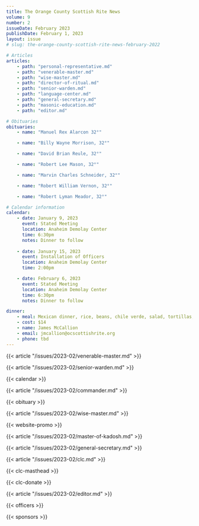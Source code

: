 ```yaml
---
title: The Orange County Scottish Rite News
volume: 9
number: 2
issueDate: February 2023
publishDate: February 1, 2023
layout: issue
# slug: the-orange-county-scottish-rite-news-february-2022

# Articles
articles:
    - path: "personal-representative.md"
    - path: "venerable-master.md"
    - path: "wise-master.md"
    - path: "director-of-ritual.md"
    - path: "senior-warden.md"
    - path: "language-center.md"
    - path: "general-secretary.md"
    - path: "masonic-education.md"
    - path: "editor.md"

# Obituaries
obituaries:
    - name: "Manuel Rex Alarcon 32°"

    - name: "Billy Wayne Morrison, 32°"

    - name: "David Brian Reule, 32°"

    - name: "Robert Lee Mason, 32°"

    - name: "Marvin Charles Schneider, 32°"

    - name: "Robert William Vernon, 32°"

    - name: "Robert Lyman Meador, 32°"

# Calendar information
calendar:
    - date: January 9, 2023
      event: Stated Meeting
      location: Anaheim Demolay Center
      time: 6:30pm
      notes: Dinner to follow
    
    - date: January 15, 2023
      event: Installation of Officers
      location: Anaheim Demolay Center
      time: 2:00pm

    - date: February 6, 2023
      event: Stated Meeting
      location: Anaheim Demolay Center
      time: 6:30pm
      notes: Dinner to follow

dinner:
    - meal: Mexican dinner, rice, beans, chile verde, salad, tortillas, chips and salsa
    - cost: $14
    - name: James McCallion
    - email: jmcallion@ocscottishrite.org
    - phone: tbd
---
```


<!-- {{< article "/issues/2023-02/pr.md" >}} -->

{{< article "/issues/2023-02/venerable-master.md" >}}

{{< article "/issues/2023-02/senior-warden.md" >}}

{{< calendar >}}

{{< article "/issues/2023-02/commander.md" >}}

{{< obituary >}}

{{< article "/issues/2023-02/wise-master.md" >}}

{{< website-promo >}}

{{< article "/issues/2023-02/master-of-kadosh.md" >}}

{{< article "/issues/2023-02/general-secretary.md" >}}

{{< article "/issues/2023-02/clc.md" >}}

{{< clc-masthead >}}

{{< clc-donate >}}

{{< article "/issues/2023-02/editor.md" >}}

{{< officers >}}

{{< sponsors >}}




